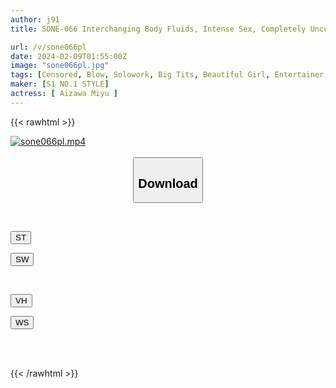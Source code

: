 ```yaml
---
author: j91
title: SONE-066 Interchanging Body Fluids, Intense Sex, Completely Uncut 3 Production Special Miyu Aizawa

url: /v/sone066pl
date: 2024-02-09T01:55:00Z
image: "sone066pl.jpg"
tags: [Censored, Blow, Solowork, Big Tits, Beautiful Girl, Entertainer, Kiss	]
maker: [S1 NO.1 STYLE]
actress: [ Aizawa Miyu ]
---
```



{{< rawhtml >}}

<div class="video" data-videoid="Xokoop8eMzTDJ1K">
    <a href="javascript:;">
        <img src="/v/sone066pl/sone066pl.jpg" width="WIDTH" height="HEIGHT" alt="sone066pl.mp4" loading="lazy">
    </a>
</div>

<script type="text/javascript" src="https://j91.asia/asset/on-demand-st.js"></script>

<br>
  <link rel="stylesheet" href="https://j91.asia/asset/bs5.css">
  
  <center>
  <button class="btn btn-primary" type="button" data-bs-toggle="collapse" data-bs-target=".multi-collapse" aria-expanded="false" aria-controls="multiCollapseExample1 multiCollapseExample2"><h2>Download</h2></button></center>
</p>
<div class="row">
  <div class="col">
    <div class="collapse multi-collapse" id="multiCollapseExample1">
      <div class="card card-body">
	      	      <br>
<div class="buttons">  
<p><a href="https://streamtape.to/v/Xokoop8eMzTDJ1K" target="_blank"><button class="btn-hover color-3"><i class="fa fa-download"></i> ST</button></a></p>
<p><a href="https://flaswish.com/se60r0qkrrn6" target="_blank"><button class="btn-hover color-2"><i class="fa fa-download"></i> SW</button></a></p></div>
    </div>
  </div>
</div>
  <div class="col">
    <div class="collapse multi-collapse" id="multiCollapseExample2">
      <div class="card card-body">
	      <br>
<div class="buttons">
<p><a href="javascript:;" target="_blank"><button class="btn-hover color-9"><i class="fa fa-download"></i> VH</button></a></p>
<p><a href="javascript:;" target="_blank"><button class="btn-hover color-8"><i class="fa fa-download"></i> WS</button></a></p></div>
<br><br>
      </div>
    </div>
  </div>
</div>

{{< /rawhtml >}}